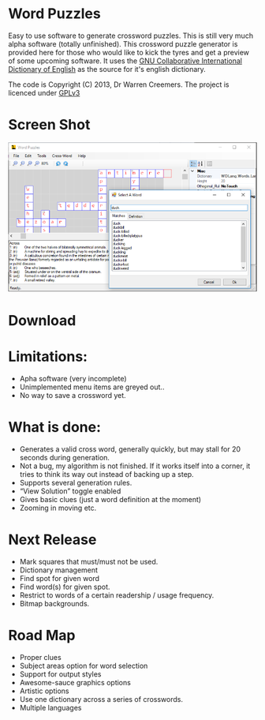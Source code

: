 # Word Puzzles
Easy to use software to generate crossword puzzles.
This is still very much alpha software (totally unfinished).  This crossword puzzle generator is provided here for those who would like to kick the tyres and get a preview of some upcoming software.
It uses the [GNU Collaborative International Dictionary of English](http://gcide.gnu.org.ua/) as the source for it's english dictionary.

The code is Copyright (C) 2013, Dr Warren Creemers.
The project is licenced under [GPLv3](http://www.gnu.org/licenses/gpl-3.0.html)

# Screen Shot
![Screen Shot](Screenshots/wordselect.png?raw=true "Screen Shot")

# Download



# Limitations:
  - Apha software (very incomplete)
  - Unimplemented menu items are greyed out..
  - No way to save a crossword yet.

# What is done:
  - Generates a valid cross word, generally quickly, but may stall for 20 seconds during generation.
  - Not a bug, my algorithm is not finished. If it works itself into a corner, it tries to think its way out instead of backing up a step.
  - Supports several generation rules.
  - “View Solution” toggle enabled
  - Gives basic clues (just a word definition at the moment)
  - Zooming in moving etc.

# Next Release
  - Mark squares that must/must not be used.
  - Dictionary management
  - Find spot for given word
  - Find word(s) for given spot.
  - Restrict to words of a certain readership / usage frequency.
  - Bitmap backgrounds.

# Road Map
  - Proper clues
  - Subject areas option for word selection
  - Support for output styles
  - Awesome-sauce graphics options
  - Artistic options
  - Use one dictionary across a series of crosswords.
  - Multiple languages


 